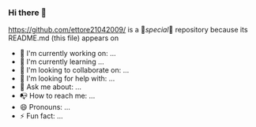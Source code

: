 ### Hi there 👋


https://github.com/ettore21042009/ is a 🌟_special_🌟 repository because its README.md (this file) appears on 


- 🔭 I'm currently working on: ...
- 🌱 I'm currently learning ...
- 👥 I'm looking to collaborate on: ...
- 🤔 I'm looking for help with: ...
- 💭 Ask me about: ...
- 📭 How to reach me: ...
- 😄 Pronouns: ...
- ⚡ Fun fact: ...
